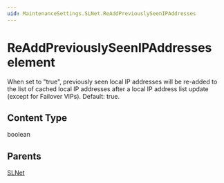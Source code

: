 ```yaml
---
uid: MaintenanceSettings.SLNet.ReAddPreviouslySeenIPAddresses
---
```


# ReAddPreviouslySeenIPAddresses element

When set to "true", previously seen local IP addresses will be re-added to the list of cached local IP addresses after a local IP address list update (except for Failover VIPs). Default: true.

## Content Type

boolean

## Parents

[SLNet](xref:MaintenanceSettings.SLNet)
